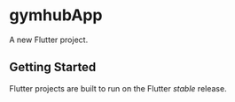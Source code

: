 # gymhubApp

A new Flutter project.

## Getting Started

Flutter projects are built to run on the Flutter _stable_ release.
